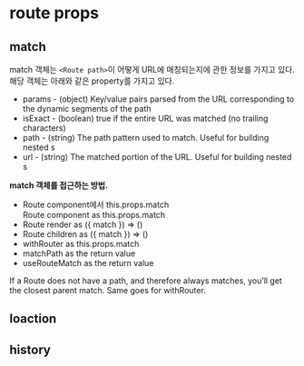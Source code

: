 # route props

## match

match 객체는 `<Route path>`이 어떻게 URL에 매칭되는지에 관한 정보를 가지고 있다. 해당 객체는 아래와 같은 property를 가지고 있다.

- params - (object) Key/value pairs parsed from the URL corresponding to the dynamic segments of the path  
- isExact - (boolean) true if the entire URL was matched (no trailing characters)  
- path - (string) The path pattern used to match. Useful for building nested <Route>s  
- url - (string) The matched portion of the URL. Useful for building nested <Link>s  

**match 객체를 접근하는 방법.**  

- Route component에서 this.props.match  
Route component as this.props.match
- Route render as ({ match }) => ()
- Route children as ({ match }) => ()
- withRouter as this.props.match
- matchPath as the return value
- useRouteMatch as the return value

If a Route does not have a path, and therefore always matches, you’ll get the closest parent match. Same goes for withRouter.

## loaction 

## history
